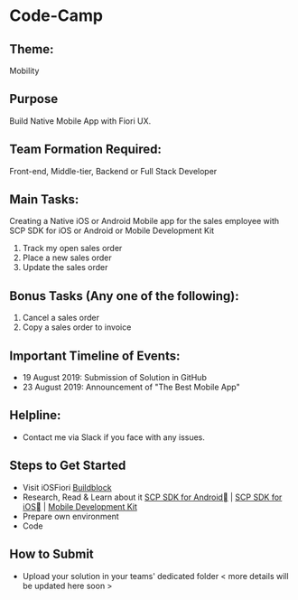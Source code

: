 # Code-Camp

## Theme: 
Mobility

## Purpose
Build Native Mobile App with Fiori UX.

## Team Formation Required: 
Front-end, Middle-tier, Backend or Full Stack Developer

## Main Tasks: 
Creating a Native iOS or Android Mobile app for the sales employee with SCP SDK for iOS or Android or Mobile Development Kit
1. Track my open sales order
2. Place a new sales order
3. Update the sales order

## Bonus Tasks (Any one of the following):
1. Cancel a sales order
2. Copy a sales order to invoice

## Important Timeline of Events:
- 19 August 2019: Submission of Solution in GitHub
- 23 August 2019: Announcement of "The Best Mobile App"

## Helpline:
- Contact me via Slack if you face with any issues.

## Steps to Get Started
- Visit iOSFiori [Buildblock](https://github.com/B1SA/hackathon/tree/master/iOSFiori)
- Research, Read & Learn about it
[SCP SDK for Android](https://help.sap.com/doc/0c3db190da2c4866a1f2906763d4f59a/Cloud/en-US/747d6d2ea0534ba99612920c7402631a.html) | 
[SCP SDK for iOS](https://help.sap.com/doc/0c3db190da2c4866a1f2906763d4f59a/Cloud/en-US/4baa11599cdf40a88dbdde436ef1266e.html) | 
[Mobile Development Kit](https://help.sap.com/doc/0c3db190da2c4866a1f2906763d4f59a/Cloud/en-US/8a4db22f842e4f37874eae5ce9d2d4b1.html?zoom=0.6)
- Prepare own environment
- Code

## How to Submit
- Upload your solution in your teams' dedicated folder
< more details will be updated here soon >